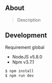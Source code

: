 About
---

> Description

Development
---
Requirement global
* NodeJS v5.8.0
* Npm v3.7.1

```bash
$ npm install
$ npm run dev
```


